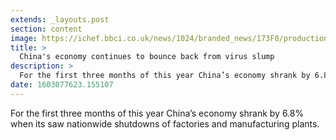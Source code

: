```yaml
--- 
extends: _layouts.post 
section: content 
image: https://ichef.bbci.co.uk/news/1024/branded_news/173F0/production/_114961259_carmakingchina.jpg 
title: > 
  China's economy continues to bounce back from virus slump 
description: > 
  For the first three months of this year China’s economy shrank by 6.8% when its saw nationwide shutdowns of factories and manufacturing plants. 
date: 1603077623.155107 
--- 
```

<div><p>For the first three months of this year China&#8217;s economy shrank by 6.8% when its saw nationwide shutdowns of factories and manufacturing plants.  </p></div>